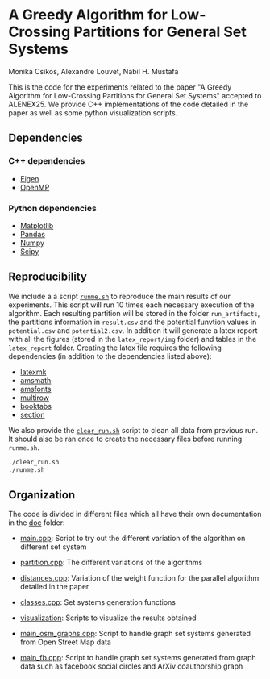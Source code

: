 # A Greedy Algorithm for Low-Crossing Partitions for General Set Systems

Monika Csikos, Alexandre Louvet, Nabil H. Mustafa

This is the code for the experiments related to the paper "A Greedy Algorithm for Low-Crossing Partitions for General Set Systems" accepted to ALENEX25. We provide C++ implementations of the code detailed in the paper as well as some python visualization scripts.

## Dependencies

### C++ dependencies

- [Eigen](https://eigen.tuxfamily.org/index.php?title=Main_Page)
- [OpenMP](https://www.openmp.org/)

### Python dependencies

- [Matplotlib](https://matplotlib.org/)
- [Pandas](https://pandas.pydata.org/)
- [Numpy](https://numpy.org/)
- [Scipy](https://scipy.org/)

## Reproducibility

We include a a script [`runme.sh`](./runme.sh) to reproduce the main results of our experiments. This script will run 10 times each necessary execution of the algorithm. Each resulting partition will be stored in the folder `run_artifacts`, the partitions information in `result.csv` and the potential funvtion values in `potential.csv` and `potential2.csv`. In addition it will generate a latex report with all the figures (stored in the `latex_report/img` folder) and tables in the `latex_report` folder. Creating the latex file requires the following dependencies (in addition to the dependencies listed above):

- [latexmk](https://ctan.org/pkg/latexmk/)
- [amsmath](https://ctan.org/pkg/amsmath)
- [amsfonts](https://ctan.org/pkg/amsfonts)
- [multirow](https://ctan.org/pkg/multirow)
- [booktabs](https://ctan.org/pkg/booktabs)
- [section](https://ctan.org/pkg/section)

We also provide the [`clear_run.sh`](./clear_run.sh) script to clean all data from previous run. It should also be ran once to create the necessary files before running `runme.sh`.

```bash
./clear_run.sh
./runme.sh
```

## Organization

The code is divided in different files which all have their own documentation in the [doc](./doc) folder:

- [main.cpp](./doc/main.md): Script to try out the different variation of the algorithm on different set system
- [partition.cpp](./doc/partition.md): The different variations of the algorithms
- [distances.cpp](./doc/distance.md): Variation of the weight function for the parallel algorithm detailed in the paper
- [classes.cpp](./doc/classes.md): Set systems generation functions
- [visualization](./doc/visualization.md): Scripts to visualize the results obtained

- [main_osm_graphs.cpp](./doc/main_osm_graphs.md): Script to handle graph set systems generated from Open Street Map data
- [main_fb.cpp](./doc/main_fb.md): Script to handle graph set systems generated from graph data such as facebook social circles and ArXiv coauthorship graph
